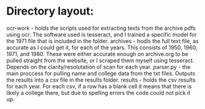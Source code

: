 # Directory layout:
 ocr-work - holds the scripts used for extracting texts from the archive pdfs using ocr. The software used is tesseract, and I trained a specific model for the 1971 file that is included in the folder.
 archives - hodls the full text file, as accurate as I could get it, for each of the years. This consists of 1950, 1960, 1971, and 1980. These were either accurate enough on archive.org to be pulled straight from the website, or I scraped them myself using tesseract. Depends on the clarity/resolutation of scan for each year.
 parser.py - the main proccess for pulling name and college data from the txt files. Outputs the results into a csv file in the results folder.
 results - holds the csv results for each year. For each csv, if a row has a blank cell it means that there is likely a college there, but due to spelling errors the code could not pick it up.
 

